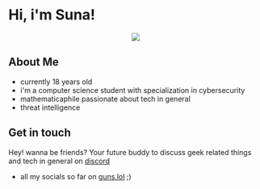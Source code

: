 # Hi, i'm Suna!

<p align="center"> 
  <img src="https://64.media.tumblr.com/493e7e1accb0a8802283eca81aff9770/tumblr_ngenn6W85N1r85hlio1_640.gif"
</p>

## About Me 
- currently 18 years old
- i'm a computer science student with specialization in cybersecurity
-  mathematicaphile passionate about tech in general 
- threat intelligence

## Get in touch 

Hey! wanna be friends? Your future buddy to discuss geek related things and tech in general on [discord](discordapp.com/users/1132103421709795359)
- all my socials so far on [guns.lol](https://guns.lol/sunahz) ;)
